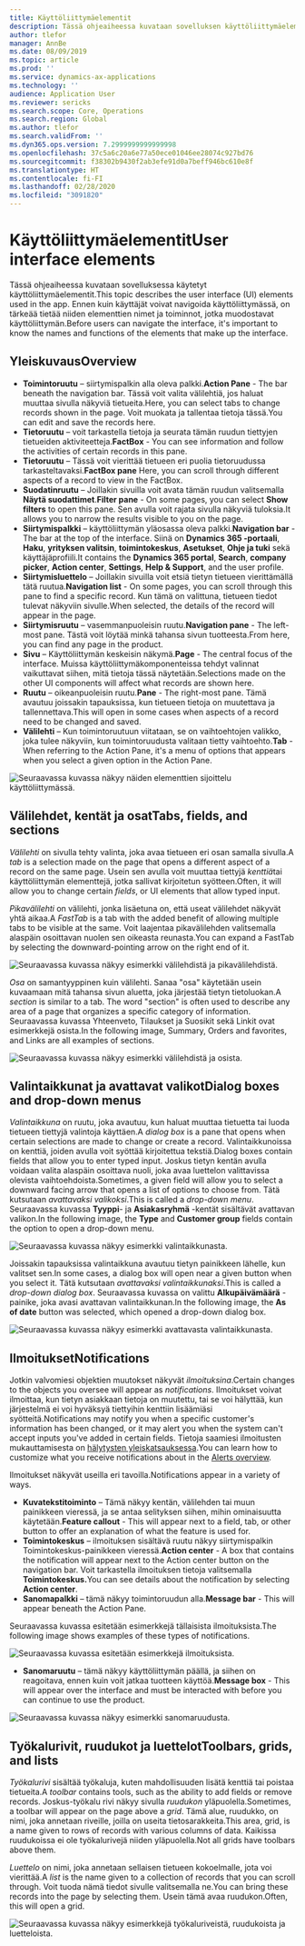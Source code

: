 ```yaml
---
title: Käyttöliittymäelementit
description: Tässä ohjeaiheessa kuvataan sovelluksen käyttöliittymäelementit.
author: tlefor
manager: AnnBe
ms.date: 08/09/2019
ms.topic: article
ms.prod: ''
ms.service: dynamics-ax-applications
ms.technology: ''
audience: Application User
ms.reviewer: sericks
ms.search.scope: Core, Operations
ms.search.region: Global
ms.author: tlefor
ms.search.validFrom: ''
ms.dyn365.ops.version: 7.2999999999999998
ms.openlocfilehash: 37c5a6c20a6e77a50ece01046ee28074c927bd76
ms.sourcegitcommit: f38302b9430f2ab3efe91d0a7beff946bc610e8f
ms.translationtype: HT
ms.contentlocale: fi-FI
ms.lasthandoff: 02/28/2020
ms.locfileid: "3091820"
---
```

# <a name="user-interface-elements"></a><span data-ttu-id="7ea16-103">Käyttöliittymäelementit</span><span class="sxs-lookup"><span data-stu-id="7ea16-103">User interface elements</span></span>

<span data-ttu-id="7ea16-104">Tässä ohjeaiheessa kuvataan sovelluksessa käytetyt käyttöliittymäelementit.</span><span class="sxs-lookup"><span data-stu-id="7ea16-104">This topic describes the user interface (UI) elements used in the app.</span></span> <span data-ttu-id="7ea16-105">Ennen kuin käyttäjät voivat navigoida käyttöliittymässä, on tärkeää tietää niiden elementtien nimet ja toiminnot, jotka muodostavat käyttöliittymän.</span><span class="sxs-lookup"><span data-stu-id="7ea16-105">Before users can navigate the interface, it's important to know the names and functions of the elements that make up the interface.</span></span>

## <a name="overview"></a><span data-ttu-id="7ea16-106">Yleiskuvaus</span><span class="sxs-lookup"><span data-stu-id="7ea16-106">Overview</span></span>

- <span data-ttu-id="7ea16-107">**Toimintoruutu** – siirtymispalkin alla oleva palkki.</span><span class="sxs-lookup"><span data-stu-id="7ea16-107">**Action Pane** - The bar beneath the navigation bar.</span></span> <span data-ttu-id="7ea16-108">Tässä voit valita välilehtiä, jos haluat muuttaa sivulla näkyviä tietueita.</span><span class="sxs-lookup"><span data-stu-id="7ea16-108">Here, you can select tabs to change records shown in the page.</span></span> <span data-ttu-id="7ea16-109">Voit muokata ja tallentaa tietoja tässä.</span><span class="sxs-lookup"><span data-stu-id="7ea16-109">You can edit and save the records here.</span></span>  
- <span data-ttu-id="7ea16-110">**Tietoruutu** – voit tarkastella tietoja ja seurata tämän ruudun tiettyjen tietueiden aktiviteetteja.</span><span class="sxs-lookup"><span data-stu-id="7ea16-110">**FactBox** - You can see information and follow the activities of certain records in this pane.</span></span>  
- <span data-ttu-id="7ea16-111">**Tietoruutu** – Tässä voit vierittää tietueen eri puolia tietoruudussa tarkasteltavaksi.</span><span class="sxs-lookup"><span data-stu-id="7ea16-111">**FactBox pane** Here, you can scroll through different aspects of a record to view in the FactBox.</span></span>  
- <span data-ttu-id="7ea16-112">**Suodatinruutu** – Joillakin sivuilla voit avata tämän ruudun valitsemalla **Näytä suodattimet**.</span><span class="sxs-lookup"><span data-stu-id="7ea16-112">**Filter pane** - On some pages, you can select **Show filters** to open this pane.</span></span> <span data-ttu-id="7ea16-113">Sen avulla voit rajata sivulla näkyviä tuloksia.</span><span class="sxs-lookup"><span data-stu-id="7ea16-113">It allows you to narrow the results visible to you on the page.</span></span>  
- <span data-ttu-id="7ea16-114">**Siirtymispalkki** – käyttöliittymän yläosassa oleva palkki.</span><span class="sxs-lookup"><span data-stu-id="7ea16-114">**Navigation bar** - The bar at the top of the interface.</span></span> <span data-ttu-id="7ea16-115">Siinä on **Dynamics 365 -portaali**, **Haku**, **yrityksen valitsin**, **toimintokeskus**, **Asetukset**, **Ohje ja tuki** sekä käyttäjäprofiili.</span><span class="sxs-lookup"><span data-stu-id="7ea16-115">It contains the **Dynamics 365 portal**, **Search**, **company picker**, **Action center**, **Settings**, **Help & Support**, and the user profile.</span></span>  
- <span data-ttu-id="7ea16-116">**Siirtymisluettelo** – Joillakin sivuilla voit etsiä tietyn tietueen vierittämällä tätä ruutua.</span><span class="sxs-lookup"><span data-stu-id="7ea16-116">**Navigation list** - On some pages, you can scroll through this pane to find a specific record.</span></span> <span data-ttu-id="7ea16-117">Kun tämä on valittuna, tietueen tiedot tulevat näkyviin sivulle.</span><span class="sxs-lookup"><span data-stu-id="7ea16-117">When selected, the details of the record will appear in the page.</span></span>  
- <span data-ttu-id="7ea16-118">**Siirtymisruutu** – vasemmanpuoleisin ruutu.</span><span class="sxs-lookup"><span data-stu-id="7ea16-118">**Navigation pane** - The left-most pane.</span></span> <span data-ttu-id="7ea16-119">Tästä voit löytää minkä tahansa sivun tuotteesta.</span><span class="sxs-lookup"><span data-stu-id="7ea16-119">From here, you can find any page in the product.</span></span>  
- <span data-ttu-id="7ea16-120">**Sivu** – Käyttöliittymän keskeisin näkymä.</span><span class="sxs-lookup"><span data-stu-id="7ea16-120">**Page** - The central focus of the interface.</span></span> <span data-ttu-id="7ea16-121">Muissa käyttöliittymäkomponenteissa tehdyt valinnat vaikuttavat siihen, mitä tietoja tässä näytetään.</span><span class="sxs-lookup"><span data-stu-id="7ea16-121">Selections made on the other UI components will affect what records are shown here.</span></span>  
- <span data-ttu-id="7ea16-122">**Ruutu** – oikeanpuoleisin ruutu.</span><span class="sxs-lookup"><span data-stu-id="7ea16-122">**Pane** - The right-most pane.</span></span> <span data-ttu-id="7ea16-123">Tämä avautuu joissakin tapauksissa, kun tietueen tietoja on muutettava ja tallennettava.</span><span class="sxs-lookup"><span data-stu-id="7ea16-123">This will open in some cases when aspects of a record need to be changed and saved.</span></span>  
- <span data-ttu-id="7ea16-124">**Välilehti** – Kun toimintoruutuun viitataan, se on vaihtoehtojen valikko, joka tulee näkyviin, kun toimintoruudusta valitaan tietty vaihtoehto.</span><span class="sxs-lookup"><span data-stu-id="7ea16-124">**Tab** - When referring to the Action Pane, it's a menu of options that appears when you select a given option in the Action Pane.</span></span>  

![Seuraavassa kuvassa näkyy näiden elementtien sijoittelu käyttöliittymässä.](media/user-interface-01.png)

## <a name="tabs-fields-and-sections"></a><span data-ttu-id="7ea16-126">Välilehdet, kentät ja osat</span><span class="sxs-lookup"><span data-stu-id="7ea16-126">Tabs, fields, and sections</span></span>

<span data-ttu-id="7ea16-127">*Välilehti* on sivulla tehty valinta, joka avaa tietueen eri osan samalla sivulla.</span><span class="sxs-lookup"><span data-stu-id="7ea16-127">A *tab* is a selection made on the page that opens a different aspect of a record on the same page.</span></span> <span data-ttu-id="7ea16-128">Usein sen avulla voit muuttaa tiettyjä *kenttiä*tai käyttöliittymän elementtejä, jotka sallivat kirjoitetun syötteen.</span><span class="sxs-lookup"><span data-stu-id="7ea16-128">Often, it will allow you to change certain *fields*, or UI elements that allow typed input.</span></span> 

<span data-ttu-id="7ea16-129">*Pikavälilehti* on välilehti, jonka lisäetuna on, että useat välilehdet näkyvät yhtä aikaa.</span><span class="sxs-lookup"><span data-stu-id="7ea16-129">A *FastTab* is a tab with the added benefit of allowing multiple tabs to be visible at the same.</span></span> <span data-ttu-id="7ea16-130">Voit laajentaa pikavälilehden valitsemalla alaspäin osoittavan nuolen sen oikeasta reunasta.</span><span class="sxs-lookup"><span data-stu-id="7ea16-130">You can expand a FastTab by selecting the downward-pointing arrow on the right end of it.</span></span>

![Seuraavassa kuvassa näkyy esimerkki välilehdistä ja pikavälilehdistä.](media/user-interface-02.png)

<span data-ttu-id="7ea16-132">*Osa* on samantyyppinen kuin välilehti. Sanaa "osa" käytetään usein kuvaamaan mitä tahansa sivun aluetta, joka järjestää tietyn tietoluokan.</span><span class="sxs-lookup"><span data-stu-id="7ea16-132">A *section* is similar to a tab. The word "section" is often used to describe any area of a page that organizes a specific category of information.</span></span> <span data-ttu-id="7ea16-133">Seuraavassa kuvassa Yhteenveto, Tilaukset ja Suosikit sekä Linkit ovat esimerkkejä osista.</span><span class="sxs-lookup"><span data-stu-id="7ea16-133">In the following image, Summary, Orders and favorites, and Links are all examples of sections.</span></span>

![Seuraavassa kuvassa näkyy esimerkki välilehdistä ja osista.](media/user-interface-03.png)

## <a name="dialog-boxes-and-drop-down-menus"></a><span data-ttu-id="7ea16-135">Valintaikkunat ja avattavat valikot</span><span class="sxs-lookup"><span data-stu-id="7ea16-135">Dialog boxes and drop-down menus</span></span>

<span data-ttu-id="7ea16-136">*Valintaikkuna* on ruutu, joka avautuu, kun haluat muuttaa tietuetta tai luoda tietueen tiettyjä valintoja käyttäen.</span><span class="sxs-lookup"><span data-stu-id="7ea16-136">A *dialog box* is a pane that opens when certain selections are made to change or create a record.</span></span> <span data-ttu-id="7ea16-137">Valintaikkunoissa on kenttiä, joiden avulla voit syöttää kirjoitettua tekstiä.</span><span class="sxs-lookup"><span data-stu-id="7ea16-137">Dialog boxes contain fields that allow you to enter typed input.</span></span> <span data-ttu-id="7ea16-138">Joskus tietyn kentän avulla voidaan valita alaspäin osoittava nuoli, joka avaa luettelon valittavissa olevista vaihtoehdoista.</span><span class="sxs-lookup"><span data-stu-id="7ea16-138">Sometimes, a given field will allow you to select a downward facing arrow that opens a list of options to choose from.</span></span> <span data-ttu-id="7ea16-139">Tätä kutsutaan *avattavaksi valikoksi*.</span><span class="sxs-lookup"><span data-stu-id="7ea16-139">This is called a *drop-down menu*.</span></span> <span data-ttu-id="7ea16-140">Seuraavassa kuvassa **Tyyppi**- ja **Asiakasryhmä** -kentät sisältävät avattavan valikon.</span><span class="sxs-lookup"><span data-stu-id="7ea16-140">In the following image, the **Type** and **Customer group** fields contain the option to open a drop-down menu.</span></span>

![Seuraavassa kuvassa näkyy esimerkki valintaikkunasta.](media/user-interface-04.png)

<span data-ttu-id="7ea16-142">Joissakin tapauksissa valintaikkuna avautuu tietyn painikkeen lähelle, kun valitset sen.</span><span class="sxs-lookup"><span data-stu-id="7ea16-142">In some cases, a dialog box will open near a given button when you select it.</span></span> <span data-ttu-id="7ea16-143">Tätä kutsutaan *avattavaksi valintaikkunaksi*.</span><span class="sxs-lookup"><span data-stu-id="7ea16-143">This is called a *drop-down dialog box*.</span></span> <span data-ttu-id="7ea16-144">Seuraavassa kuvassa on valittu **Alkupäivämäärä** -painike, joka avasi avattavan valintaikkunan.</span><span class="sxs-lookup"><span data-stu-id="7ea16-144">In the following image, the **As of date** button was selected, which opened a drop-down dialog box.</span></span>

![Seuraavassa kuvassa näkyy esimerkki avattavasta valintaikkunasta.](media/user-interface-05.png)

## <a name="notifications"></a><span data-ttu-id="7ea16-146">Ilmoitukset</span><span class="sxs-lookup"><span data-stu-id="7ea16-146">Notifications</span></span>

<span data-ttu-id="7ea16-147">Jotkin valvomiesi objektien muutokset näkyvät *ilmoituksina*.</span><span class="sxs-lookup"><span data-stu-id="7ea16-147">Certain changes to the objects you oversee will appear as *notifications*.</span></span> <span data-ttu-id="7ea16-148">Ilmoitukset voivat ilmoittaa, kun tietyn asiakkaan tietoja on muutettu, tai se voi hälyttää, kun järjestelmä ei voi hyväksyä tiettyihin kenttiin lisäämiäsi syötteitä.</span><span class="sxs-lookup"><span data-stu-id="7ea16-148">Notifications may notify you when a specific customer's information has been changed, or it may alert you when the system can't accept inputs you've added in certain fields.</span></span> <span data-ttu-id="7ea16-149">Tietoja saamiesi ilmoitusten mukauttamisesta on [hälytysten yleiskatsauksessa](../get-started/alerts-overview.md).</span><span class="sxs-lookup"><span data-stu-id="7ea16-149">You can learn how to customize what you receive notifications about in the [Alerts overview](../get-started/alerts-overview.md).</span></span>

<span data-ttu-id="7ea16-150">Ilmoitukset näkyvät useilla eri tavoilla.</span><span class="sxs-lookup"><span data-stu-id="7ea16-150">Notifications appear in a variety of ways.</span></span>
- <span data-ttu-id="7ea16-151">**Kuvatekstitoiminto** – Tämä näkyy kentän, välilehden tai muun painikkeen vieressä, ja se antaa selityksen siihen, mihin ominaisuutta käytetään.</span><span class="sxs-lookup"><span data-stu-id="7ea16-151">**Feature callout** - This will appear next to a field, tab, or other button to offer an explanation of what the feature is used for.</span></span> 
- <span data-ttu-id="7ea16-152">**Toimintokeskus** – ilmoituksen sisältävä ruutu näkyy siirtymispalkin Toimintokeskus-painikkeen vieressä.</span><span class="sxs-lookup"><span data-stu-id="7ea16-152">**Action center** - A box that contains the notification will appear next to the Action center button on the navigation bar.</span></span> <span data-ttu-id="7ea16-153">Voit tarkastella ilmoituksen tietoja valitsemalla **Toimintokeskus.**</span><span class="sxs-lookup"><span data-stu-id="7ea16-153">You can see details about the notification by selecting **Action center**.</span></span>  
- <span data-ttu-id="7ea16-154">**Sanomapalkki** – tämä näkyy toimintoruudun alla.</span><span class="sxs-lookup"><span data-stu-id="7ea16-154">**Message bar** - This will appear beneath the Action Pane.</span></span>  

<span data-ttu-id="7ea16-155">Seuraavassa kuvassa esitetään esimerkkejä tällaisista ilmoituksista.</span><span class="sxs-lookup"><span data-stu-id="7ea16-155">The following image shows examples of these types of notifications.</span></span>

![Seuraavassa kuvassa esitetään esimerkkejä ilmoituksista.](media/user-interface-06.png)

- <span data-ttu-id="7ea16-157">**Sanomaruutu** – tämä näkyy käyttöliittymän päällä, ja siihen on reagoitava, ennen kuin voit jatkaa tuotteen käyttöä.</span><span class="sxs-lookup"><span data-stu-id="7ea16-157">**Message box** - This will appear over the interface and must be interacted with before you can continue to use the product.</span></span>  

![Seuraavassa kuvassa näkyy esimerkki sanomaruudusta.](media/user-interface-07.png)

## <a name="toolbars-grids-and-lists"></a><span data-ttu-id="7ea16-159">Työkalurivit, ruudukot ja luettelot</span><span class="sxs-lookup"><span data-stu-id="7ea16-159">Toolbars, grids, and lists</span></span>

<span data-ttu-id="7ea16-160">*Työkalurivi* sisältää työkaluja, kuten mahdollisuuden lisätä kenttiä tai poistaa tietueita.</span><span class="sxs-lookup"><span data-stu-id="7ea16-160">A *toolbar* contains tools, such as the ability to add fields or remove records.</span></span> <span data-ttu-id="7ea16-161">Joskus-työkalu rivi näkyy sivulla *ruudukon* yläpuolella.</span><span class="sxs-lookup"><span data-stu-id="7ea16-161">Sometimes, a toolbar will appear on the page above a *grid*.</span></span> <span data-ttu-id="7ea16-162">Tämä alue, ruudukko, on nimi, joka annetaan riveille, joilla on useita tietosarakkeita.</span><span class="sxs-lookup"><span data-stu-id="7ea16-162">This area, grid, is a name given to rows of records with various columns of data.</span></span> <span data-ttu-id="7ea16-163">Kaikissa ruudukoissa ei ole työkalurivejä niiden yläpuolella.</span><span class="sxs-lookup"><span data-stu-id="7ea16-163">Not all grids have toolbars above them.</span></span>

<span data-ttu-id="7ea16-164">*Luettelo* on nimi, joka annetaan sellaisen tietueen kokoelmalle, jota voi vierittää.</span><span class="sxs-lookup"><span data-stu-id="7ea16-164">A *list* is the name given to a collection of records that you can scroll through.</span></span> <span data-ttu-id="7ea16-165">Voit tuoda nämä tiedot sivulle valitsemalla ne.</span><span class="sxs-lookup"><span data-stu-id="7ea16-165">You can bring these records into the page by selecting them.</span></span> <span data-ttu-id="7ea16-166">Usein tämä avaa ruudukon.</span><span class="sxs-lookup"><span data-stu-id="7ea16-166">Often, this will open a grid.</span></span>

![Seuraavassa kuvassa näkyy esimerkkejä työkaluriveistä, ruudukoista ja luetteloista.](media/user-interface-08.png)
